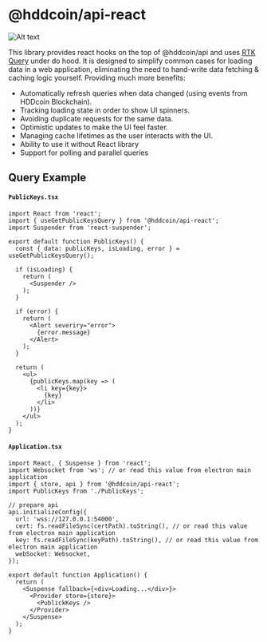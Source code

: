 # @hddcoin/api-react
![Alt text](https://www.hddcoin.org/img/hddcoin_logo.svg)

This library provides react hooks on the top of @hddcoin/api and uses [RTK Query](https://redux-toolkit.js.org/rtk-query/overview) under do hood.
It is designed to simplify common cases for loading data in a web application, eliminating the need to hand-write data fetching & caching logic yourself. Providing much more benefits:

 - Automatically refresh queries when data changed (using events from HDDcoin Blockchain).
 - Tracking loading state in order to show UI spinners.
 - Avoiding duplicate requests for the same data.
 - Optimistic updates to make the UI feel faster.
 - Managing cache lifetimes as the user interacts with the UI.
 - Ability to use it without React library
 - Support for polling and parallel queries

## Query Example

#### **`PublicKeys.tsx`**
```tsx
import React from 'react';
import { useGetPublicKeysQuery } from '@hddcoin/api-react';
import Suspender from 'react-suspender';

export default function PublicKeys() {
  const { data: publicKeys, isLoading, error } = useGetPublicKeysQuery();

  if (isLoading) {
    return (
      <Suspender />
    );
  }

  if (error) {
    return (
      <Alert severiry="error">
        {error.message}
      </Alert>
    );
  }

  return (
    <ul>
      {publicKeys.map(key => (
        <li key={key}>
          {key}
        </li>
      ))}
    </ul>
  );
}
```

#### **`Application.tsx`**
```tsx
import React, { Suspense } from 'react';
import Websocket from 'ws'; // or read this value from electron main application
import { store, api } from '@hddcoin/api-react';
import PublicKeys from './PublicKeys';

// prepare api 
api.initializeConfig({
  url: 'wss://127.0.0.1:54000',
  cert: fs.readFileSync(certPath).toString(), // or read this value from electron main application
  key: fs.readFileSync(keyPath).toString(), // or read this value from electron main application
  webSocket: Websocket,
});

export default function Application() {
  return (
    <Suspense fallback={<div>Loading...</div>}>
      <Provider store={store}>
        <PublickKeys />
      </Provider>
    </Suspense>
  );
}
```
